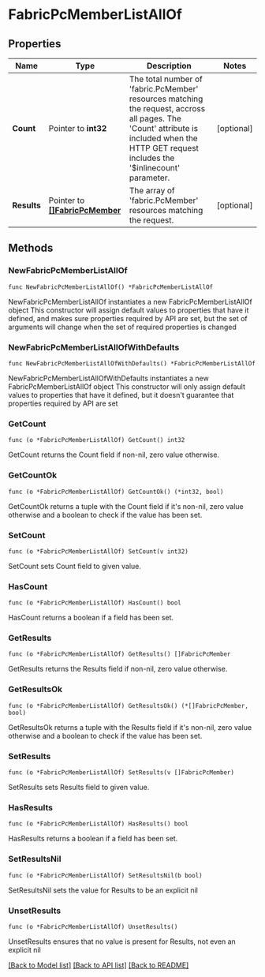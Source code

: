 # FabricPcMemberListAllOf

## Properties

Name | Type | Description | Notes
------------ | ------------- | ------------- | -------------
**Count** | Pointer to **int32** | The total number of &#39;fabric.PcMember&#39; resources matching the request, accross all pages. The &#39;Count&#39; attribute is included when the HTTP GET request includes the &#39;$inlinecount&#39; parameter. | [optional] 
**Results** | Pointer to [**[]FabricPcMember**](fabric.PcMember.md) | The array of &#39;fabric.PcMember&#39; resources matching the request. | [optional] 

## Methods

### NewFabricPcMemberListAllOf

`func NewFabricPcMemberListAllOf() *FabricPcMemberListAllOf`

NewFabricPcMemberListAllOf instantiates a new FabricPcMemberListAllOf object
This constructor will assign default values to properties that have it defined,
and makes sure properties required by API are set, but the set of arguments
will change when the set of required properties is changed

### NewFabricPcMemberListAllOfWithDefaults

`func NewFabricPcMemberListAllOfWithDefaults() *FabricPcMemberListAllOf`

NewFabricPcMemberListAllOfWithDefaults instantiates a new FabricPcMemberListAllOf object
This constructor will only assign default values to properties that have it defined,
but it doesn't guarantee that properties required by API are set

### GetCount

`func (o *FabricPcMemberListAllOf) GetCount() int32`

GetCount returns the Count field if non-nil, zero value otherwise.

### GetCountOk

`func (o *FabricPcMemberListAllOf) GetCountOk() (*int32, bool)`

GetCountOk returns a tuple with the Count field if it's non-nil, zero value otherwise
and a boolean to check if the value has been set.

### SetCount

`func (o *FabricPcMemberListAllOf) SetCount(v int32)`

SetCount sets Count field to given value.

### HasCount

`func (o *FabricPcMemberListAllOf) HasCount() bool`

HasCount returns a boolean if a field has been set.

### GetResults

`func (o *FabricPcMemberListAllOf) GetResults() []FabricPcMember`

GetResults returns the Results field if non-nil, zero value otherwise.

### GetResultsOk

`func (o *FabricPcMemberListAllOf) GetResultsOk() (*[]FabricPcMember, bool)`

GetResultsOk returns a tuple with the Results field if it's non-nil, zero value otherwise
and a boolean to check if the value has been set.

### SetResults

`func (o *FabricPcMemberListAllOf) SetResults(v []FabricPcMember)`

SetResults sets Results field to given value.

### HasResults

`func (o *FabricPcMemberListAllOf) HasResults() bool`

HasResults returns a boolean if a field has been set.

### SetResultsNil

`func (o *FabricPcMemberListAllOf) SetResultsNil(b bool)`

 SetResultsNil sets the value for Results to be an explicit nil

### UnsetResults
`func (o *FabricPcMemberListAllOf) UnsetResults()`

UnsetResults ensures that no value is present for Results, not even an explicit nil

[[Back to Model list]](../README.md#documentation-for-models) [[Back to API list]](../README.md#documentation-for-api-endpoints) [[Back to README]](../README.md)


